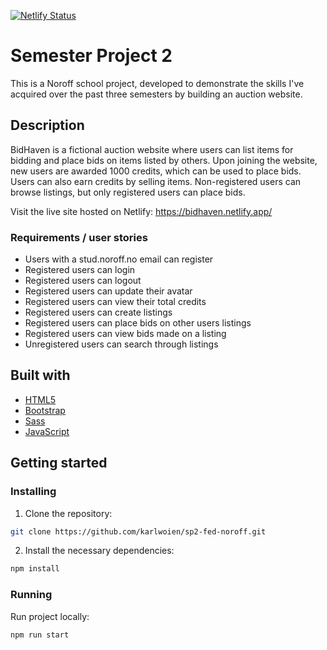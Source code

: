 [![Netlify Status](https://api.netlify.com/api/v1/badges/1ab7db7f-66f9-4387-a542-3fc9af540ad8/deploy-status)](https://app.netlify.com/sites/bidhaven/deploys)
# Semester Project 2

This is a Noroff school project, developed to demonstrate the skills I've acquired over the past three semesters by building an auction website.

## Description

BidHaven is a fictional auction website where users can list items for bidding and place bids on items listed by others. Upon joining the website, new users are awarded 1000 credits, which can be used to place bids. Users can also earn credits by selling items. Non-registered users can browse listings, but only registered users can place bids.

Visit the live site hosted on Netlify: https://bidhaven.netlify.app/

### Requirements / user stories
- Users with a stud.noroff.no email can register
- Registered users can login
- Registered users can logout
- Registered users can update their avatar
- Registered users can view their total credits
- Registered users can create listings
- Registered users can place bids on other users listings
- Registered users can view bids made on a listing
- Unregistered users can search through listings

## Built with
- [HTML5](https://developer.mozilla.org/en-US/docs/Glossary/HTML5)
- [Bootstrap](https://getbootstrap.com/)
- [Sass](https://sass-lang.com/)
- [JavaScript](https://developer.mozilla.org/en-US/docs/Web/JavaScript)

## Getting started

### Installing

1. Clone the repository:

```bash
git clone https://github.com/karlwoien/sp2-fed-noroff.git
```

2. Install the necessary dependencies:

```bash
npm install
```

### Running

Run project locally: 

```bash
npm run start
```